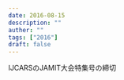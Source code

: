 ```yaml
---
date: 2016-08-15
description: ""
auther: ""
tags: ["2016"]
draft: false
---
```

IJCARSのJAMIT大会特集号の締切
